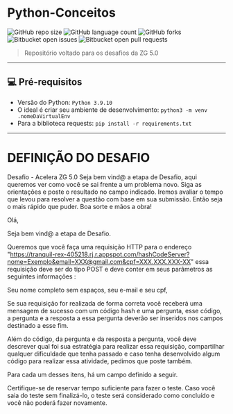 # Python-Conceitos

![GitHub repo size](https://img.shields.io/github/repo-size/DavidSilveira80/DESAFIO-ZG?style=for-the-badge)
![GitHub language count](https://img.shields.io/github/languages/count/DavidSilveira80/DESAFIO-ZG?style=for-the-badge)
![GitHub forks](https://img.shields.io/github/forks/DavidSilveira80/DESAFIO-ZG?style=for-the-badge)
![Bitbucket open issues](https://img.shields.io/bitbucket/issues/DavidSilveira80/DESAFIO-ZG?style=for-the-badge)
![Bitbucket open pull requests](https://img.shields.io/bitbucket/pr-raw/DavidSilveira80/DESAFIO-ZG?style=for-the-badge)



> Repositório voltado para os desafios da ZG 5.0

---
## 💻 Pré-requisitos

- Versão do Python: `Python 3.9.10`
- O ideal é criar seu ambiente de desenvolvimento: `python3 -m venv .nomeDaVirtualEnv`
-  Para a biblioteca requests: `pip install -r requirements.txt`

---

# DEFINIÇÃO DO DESAFIO

Desafio - Acelera ZG 5.0
Seja bem vind@ a etapa de Desafio, aqui queremos ver como você se sai frente a um problema novo. Siga as orientações e poste o resultado no campo indicado. Iremos avaliar o tempo que levou para resolver a questão com base em sua submissão. Então seja o mais rápido que puder. Boa sorte e mãos a obra!

Olá,

Seja bem vind@ a etapa de Desafio.



Queremos que você faça uma requisição HTTP para o endereço "https://tranquil-rex-405218.rj.r.appspot.com/hashCodeServer?nome=Exemplo&email=XXX@gmail.com&cpf=XXX.XXX.XXX-XX" essa requisição deve ser do tipo POST e deve conter em seus parâmetros as seguintes informações :

Seu nome completo sem espaços,
seu e-mail e
seu cpf,


Se sua requisição for realizada de forma correta você receberá uma mensagem de sucesso com um código hash e uma pergunta, esse código, a pergunta e a resposta a essa pergunta deverão ser inseridos nos campos destinado a esse fim.



Além do código, da pergunta e da resposta a pergunta, você deve descrever qual foi sua estratégia para realizar essa requisição, compartilhar qualquer dificuldade que tenha passado e caso tenha desenvolvido algum código para realizar essa atividade, pedimos que poste também.



Para cada um desses itens, há um campo definido a seguir.


Certifique-se de reservar tempo suficiente para fazer o teste.
Caso você saia do teste sem finalizá-lo, o teste será considerado como concluído e você não poderá fazer novamente.